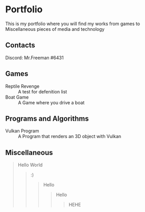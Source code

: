 # Portfolio

This is my portfolio where you will find my works from games to Miscellaneous pieces of media and technology


## Contacts
Discord: Mr.Freeman #6431

## Games

<dl>
<dt>Reptile Revenge</dt>
<dd>A test for defenition list</dd>
<dt>Boat Game</dt>
<dd>A Game where you drive a boat</dd>
</dl>


## Programs and Algorithms

<dl>
<dt>Vulkan Program</dt>
<dd>A Program that renders an 3D object with Vulkan</dd>
</dl>


## Miscellaneous


> Hello
> World
> 
>> :)
>>> Hello
>>>> Hello
>>>>> HEHE
